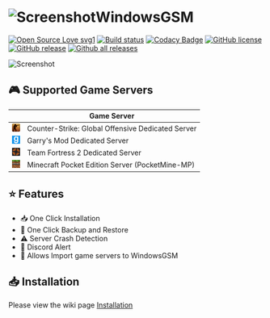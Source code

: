 # ![Screenshot](https://windowsgsm.battlefieldduck.com/screenshot/WindowsGSM_LOGO.png)WindowsGSM
[![Open Source Love svg1](https://badges.frapsoft.com/os/v1/open-source.svg?v=103)](https://github.com/BattlefieldDuck/WindowsGSM/)
[![Build status](https://ci.appveyor.com/api/projects/status/ttaomnayo3gidf2g?svg=true)](https://ci.appveyor.com/project/BattlefieldDuck/windowsgsm)
[![Codacy Badge](https://api.codacy.com/project/badge/Grade/02a105dad6a34de6a15ff1f7fd7ee423)](https://app.codacy.com/app/BattlefieldDuck/WindowsGSM?utm_source=github.com&utm_medium=referral&utm_content=BattlefieldDuck/WindowsGSM&utm_campaign=Badge_Grade_Dashboard)
[![GitHub license](https://img.shields.io/github/license/BattlefieldDuck/WindowsGSM.svg)](https://github.com/BattlefieldDuck/WindowsGSM/blob/master/LICENSE)
[![GitHub release](https://img.shields.io/github/release/BattlefieldDuck/WindowsGSM.svg)](https://github.com/BattlefieldDuck/WindowsGSM/releases/)
[![Github all releases](https://img.shields.io/github/downloads/BattlefieldDuck/WindowsGSM/total.svg)](https://github.com/BattlefieldDuck/WindowsGSM/releases/)

![Screenshot](https://windowsgsm.battlefieldduck.com/screenshot/WindowsGSM_border.png)

## 🎮 Supported Game Servers
|               |   Game Server   |
| ------------- | --------------- |
| ![logo](WindowsGSM/Images/games/csgo.png?raw=true) | Counter-Strike: Global Offensive Dedicated Server       |
| ![logo](WindowsGSM/Images/games/gmod.png?raw=true) | Garry's Mod Dedicated Server                            |
| ![logo](WindowsGSM/Images/games/tf2.png?raw=true)  | Team Fortress 2 Dedicated Server                        |
| ![logo](WindowsGSM/Images/games/mcpe.png?raw=true)  | Minecraft Pocket Edition Server (PocketMine-MP)         |

## ⭐ Features
* 📥 One Click Installation
* 💾 One Click Backup and Restore
* ⚠️ Server Crash Detection
* 📲 Discord Alert
* 💌 Allows Import game servers to WindowsGSM

## 📥 Installation
Please view the wiki page [Installation](https://github.com/BattlefieldDuck/WindowsGSM/wiki/Installation)
